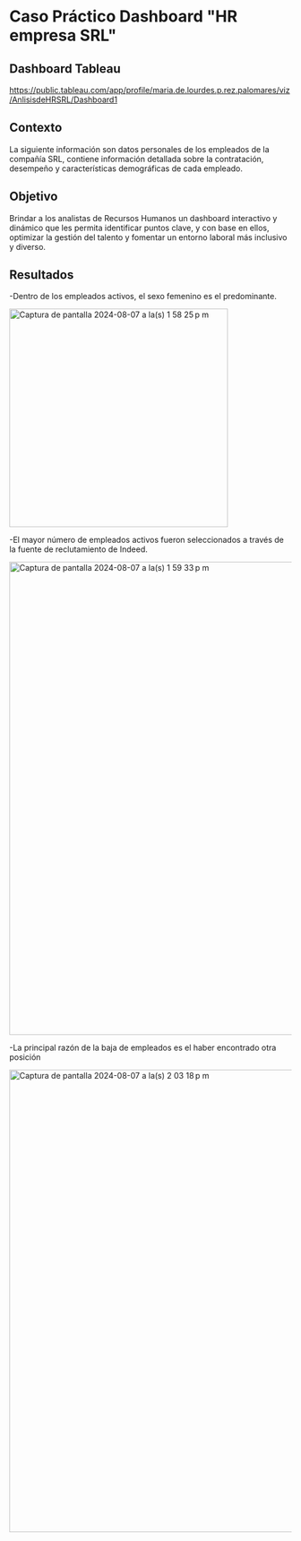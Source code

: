 # Caso Práctico Dashboard "HR empresa SRL"

## Dashboard Tableau
https://public.tableau.com/app/profile/maria.de.lourdes.p.rez.palomares/viz/AnlisisdeHRSRL/Dashboard1

## Contexto
La siguiente información son datos personales de los empleados de la compañía SRL, contiene información detallada sobre la contratación, desempeño y características demográficas de cada empleado.

## Objetivo
Brindar a los analistas de Recursos Humanos un dashboard interactivo y dinámico que les permita identificar puntos clave, y con base en ellos, optimizar la gestión del talento y fomentar un entorno laboral más inclusivo y diverso.


## Resultados
-Dentro de los empleados activos, el sexo femenino es el predominante.

<img width="390" alt="Captura de pantalla 2024-08-07 a la(s) 1 58 25 p m" src="https://github.com/user-attachments/assets/625a34a5-8869-4873-9d7a-82dd8aeb769f">

-El mayor número de empleados activos fueron seleccionados a través de la fuente de reclutamiento de Indeed.

<img width="845" alt="Captura de pantalla 2024-08-07 a la(s) 1 59 33 p m" src="https://github.com/user-attachments/assets/dad7b6e2-b49c-4730-aeaa-dbe3abc2f1c4">

-La principal razón de la baja de empleados es el haber encontrado otra posición

<img width="826" alt="Captura de pantalla 2024-08-07 a la(s) 2 03 18 p m" src="https://github.com/user-attachments/assets/9326a564-ff31-4509-8a85-4911d7a18172">
